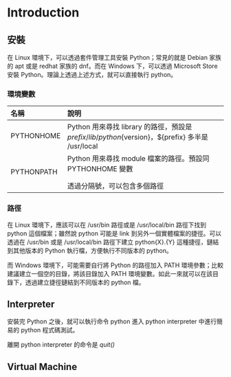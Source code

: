 # Introduction


## 安裝

在 Linux 環境下，可以透過套件管理工具安裝 Python；常見的就是 Debian 家族的 apt 或是 redhat 家族的 dnf。而在 Windows 下，可以透過 Microsoft Store 安裝 Python。理論上透過上述方式，就可以直接執行 python。

### 環境變數

| 名稱 | 說明 |
|:-----|:-----|
| PYTHONHOME | Python 用來尋找 library 的路徑，預設是 ${prefix}/lib/python${version}，${prefix} 多半是 /usr/local |
| PYTHONPATH | Python 用來尋找 module 檔案的路徑。預設同 PYTHONHOME 變數 </p> 透過分隔號，可以包含多個路徑 |

### 路徑

在 Linux 環境下，應該可以在 /usr/bin 路徑或是 /usr/local/bin 路徑下找到 python 這個檔案；雖然說 python 可能是 link 到另外一個實體檔案的捷徑。可以透過在 /usr/bin 或是 /usr/local/bin 路徑下建立 python{X}.{Y} 這種捷徑，鏈結到其他版本的 Python 執行檔，方便執行不同版本的 python。

而 Windows 環境下，可能需要自行將 Python 的路徑加入 PATH 環境參數；比較建議建立一個空的目錄，將該目錄加入 PATH 環境變數。如此一來就可以在該目錄下，透過建立捷徑鏈結到不同版本的 python 檔。

## Interpreter

安裝完 Python 之後，就可以執行命令 python 進入 python interpreter 中進行簡易的 python 程式碼測試。

離開 python interpreter 的命令是 *quit()*

## Virtual Machine



